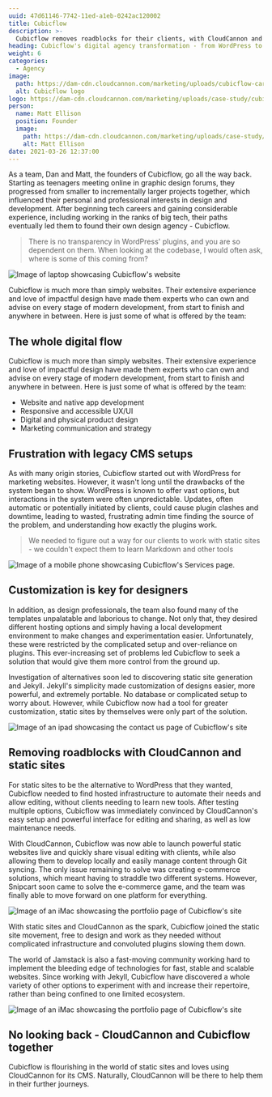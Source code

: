 ```yaml
---
uuid: 47d61146-7742-11ed-a1eb-0242ac120002
title: Cubicflow
description: >-
  Cubicflow removes roadblocks for their clients, with CloudCannon and static sites.
heading: Cubicflow's digital agency transformation - from WordPress to Jamstack
weight: 6
categories:
  - Agency
image: 
  path: https://dam-cdn.cloudcannon.com/marketing/uploads/cubicflow-card-1.png
  alt: Cubicflow logo
logo: https://dam-cdn.cloudcannon.com/marketing/uploads/case-study/cubicflow.svg
person:
  name: Matt Ellison
  position: Founder
  image: 
    path: https://dam-cdn.cloudcannon.com/marketing/uploads/case-study/matt-ellison.jpg
    alt: Matt Ellison
date: 2021-03-26 12:37:00
---
```

As a team, Dan and Matt, the founders of Cubicflow, go all the way back.
Starting as teenagers meeting online in graphic design forums, they
progressed from smaller to incrementally larger projects together, which
influenced their personal and professional interests in design and
development. After beginning tech careers and gaining considerable
experience, including working in the ranks of big tech, their paths
eventually led them to found their own design agency - Cubicflow.

> There is no transparency in WordPress' plugins, and you are so dependent on them. When looking at the codebase, I would often ask, where is some of this coming from?

![Image of laptop showcasing Cubicflow's website](https://dam-cdn.cloudcannon.com/marketing/uploads/cubicflow-scene.png)

Cubicflow is much more than simply websites. Their extensive experience
and love of impactful design have made them experts who can own and advise
on every stage of modern development, from start to finish and anywhere in
between. Here is just some of what is offered by the team:

## The whole digital flow

Cubicflow is much more than simply websites. Their extensive experience and love of impactful design have made them experts who can own and advise on every stage of modern development, from start to finish and anywhere in between. Here is just some of what is offered by the team:

* Website and native app development
* Responsive and accessible UX/UI
* Digital and physical product design
* Marketing communication and strategy

## Frustration with legacy CMS setups

As with many origin stories, Cubicflow started out with WordPress for
marketing websites. However, it wasn't long until the drawbacks of the
system began to show. WordPress is known to offer vast options, but
interactions in the system were often unpredictable. Updates, often
automatic or potentially initiated by clients, could cause plugin clashes
and downtime, leading to wasted, frustrating admin time finding the source
of the problem, and understanding how exactly the plugins work.

> We needed to figure out a way for our clients to work with static sites - we couldn't expect them to learn Markdown and other tools

![Image of a mobile phone showcasing Cubicflow's Services page.](https://dam-cdn.cloudcannon.com/marketing/uploads/cubicflow-scene-2.png)

## Customization is key for designers

In addition, as design professionals, the team also found many of the
templates unpalatable and laborious to change. Not only that, they desired
different hosting options and simply having a local development
environment to make changes and experimentation easier. Unfortunately,
these were restricted by the complicated setup and over-reliance on
plugins. This ever-increasing set of problems led Cubicflow to seek a
solution that would give them more control from the ground up.

Investigation of alternatives soon led to discovering static site
generation and Jekyll. Jekyll's simplicity made customization of designs
easier, more powerful, and extremely portable. No database or complicated
setup to worry about. However, while Cubicflow now had a tool for greater
customization, static sites by themselves were only part of the solution.

![Image of an ipad showcasing the contact us page of Cubicflow's site](https://dam-cdn.cloudcannon.com/marketing/uploads/cubicflow-scene-3.png)

## Removing roadblocks with CloudCannon and static sites

For static sites to be the alternative to WordPress that they wanted,
Cubicflow needed to find hosted infrastructure to automate their needs and
allow editing, without clients needing to learn new tools. After testing
multiple options, Cubicflow was immediately convinced by CloudCannon's
easy setup and powerful interface for editing and sharing, as well as low
maintenance needs.

With CloudCannon, Cubicflow was now able to launch powerful static
websites live and quickly share visual editing with clients, while also
allowing them to develop locally and easily manage content through Git
syncing. The only issue remaining to solve was creating e-commerce
solutions, which meant having to straddle two different systems. However,
Snipcart soon came to solve the e-commerce game, and the team was finally
able to move forward on one platform for everything.

![Image of an iMac showcasing the portfolio page of Cubicflow's site](https://dam-cdn.cloudcannon.com/marketing/uploads/cubic-scene-4.png)

With static sites and CloudCannon as the spark, Cubicflow joined the
static site movement, free to design and work as they needed without
complicated infrastructure and convoluted plugins slowing them down.

The world of Jamstack is also a fast-moving community working hard to
implement the bleeding edge of technologies for fast, stable and scalable
websites. Since working with Jekyll, Cubicflow have discovered a whole
variety of other options to experiment with and increase their repertoire,
rather than being confined to one limited ecosystem.

![Image of an iMac showcasing the portfolio page of Cubicflow's site](https://dam-cdn.cloudcannon.com/marketing/uploads/cubicflow-scene-5.png)

##  No looking back - CloudCannon and Cubicflow together

Cubicflow is flourishing in the world of static sites and loves using
CloudCannon for its CMS. Naturally, CloudCannon will be there to help them
in their further journeys.
